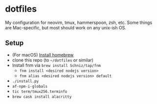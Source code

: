 # dotfiles

My configuration for neovim, tmux, hammerspoon, zsh, etc. Some things are
Mac-specific, but most should work on any unix-ish OS.


## Setup

* (For macOS) [Install homebrew](http://brew.sh/)
* clone this repo (to `~/dotfiles` or similar)
* Install fnm via `brew install Schniz/tap/fnm`
  * `fnm install <desired nodejs version>`
  * `fnm alias <desired nodejs version> default`
* `./install.py`
* `af-npm-i-globals`
* `tic term/tmux256.terminfo`
* `brew cask install alacritty`
